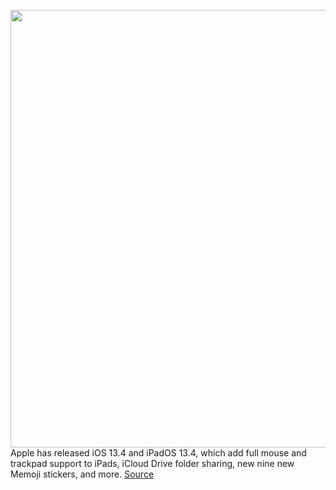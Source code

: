 <img src='https://cdn.vox-cdn.com/thumbor/SRlF9-Z3fGFfwby2CqBXZbte0GU=/0x0:2040x1360/1200x800/filters:focal(857x517:1183x843)/cdn.vox-cdn.com/uploads/chorus_image/image/66547607/acastro_190530_1777_wwdc_2019_0003.0.0.jpg' width='700px' /><br/>
Apple has released iOS 13.4 and iPadOS 13.4, which add full mouse and trackpad support to iPads, iCloud Drive folder sharing, new nine new Memoji stickers, and more.
<a href='https://www.theverge.com/2020/3/24/21182552/ios-ipados-13-4-released-keyboard-mouse-support-icloud-drive-folder-sharing'> Source <a/>